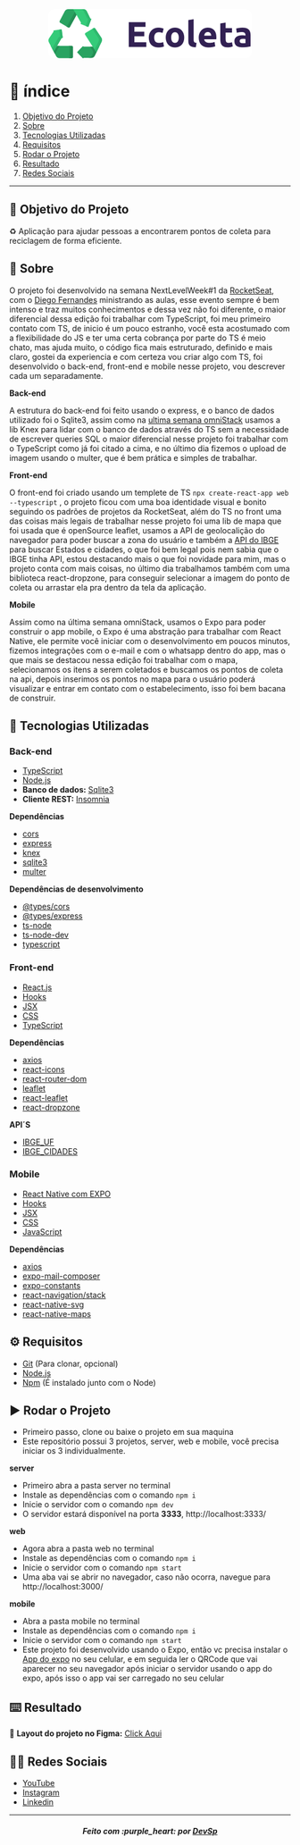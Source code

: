 <div align='center'><img style='border-radius: 10px; ' src='web/src/assets/logo.svg' alt='logo'></div>

# :pushpin: índice

1. [Objetivo do Projeto](#dart-objetivo-do-projeto)
2. [Sobre](#page_with_curl-sobre)
3. [Tecnologias Utilizadas](#rocket-tecnologias-utilizadas)
4. [Requisitos](#gear-requisitos)
5. [Rodar o Projeto](#arrow_forward-rodar-o-projeto)
6. [Resultado](#keyboard-resultado)
7. [Redes Sociais](#man_technologist-redes-sociais)

---

## :dart: Objetivo do Projeto

:recycle: Aplicação para ajudar pessoas a encontrarem pontos de coleta para reciclagem de forma eficiente.

## :page_with_curl: Sobre

O projeto foi desenvolvido na semana NextLevelWeek#1 da [RocketSeat](https://www.youtube.com/channel/UCSfwM5u0Kce6Cce8_S72olg), com o [Diego Fernandes](https://github.com/diego3g) ministrando as aulas, esse evento sempre é bem intenso e traz muitos conhecimentos e dessa vez não foi diferente, o maior diferencial dessa edição foi trabalhar com TypeScript, foi meu primeiro contato com TS, de inicio é um pouco estranho, você esta acostumado com a flexibilidade do JS e ter uma certa cobrança por parte do TS é meio chato, mas ajuda muito, o código fica mais estruturado, definido e mais claro, gostei da experiencia e com certeza vou criar algo com TS, foi desenvolvido o back-end, front-end e mobile nesse projeto, vou descrever cada um separadamente.

**Back-end**

A estrutura do back-end foi feito usando o express, e o banco de dados utilizado foi o Sqlite3, assim como na [ultima semana omniStack](https://github.com/devsp011/be-the-hero) usamos a lib Knex para lidar com o banco de dados através do TS sem a necessidade de escrever queries SQL o maior diferencial nesse projeto foi trabalhar com o TypeScript como já foi citado a cima, e no último dia fizemos o upload de imagem usando o multer, que é bem prática e simples de trabalhar.

**Front-end**

O front-end foi criado usando um templete de TS `npx create-react-app web --typescript` , o projeto ficou com uma boa identidade visual e bonito seguindo os padrões de projetos da RocketSeat, além do TS no front uma das coisas mais legais de trabalhar nesse projeto foi uma lib de mapa que foi usada que é openSource leaflet, usamos a API de geolocalição do navegador para poder buscar a zona do usuário e também a [API do IBGE](https://servicodados.ibge.gov.br/api/docs) para buscar Estados e cidades, o que foi bem legal pois nem sabia que o IBGE tinha API, estou destacando mais o que foi novidade para mim, mas o projeto conta com mais coisas, no último dia trabalhamos também com uma biblioteca react-dropzone, para conseguir selecionar a imagem do ponto de coleta ou arrastar ela pra dentro da tela da aplicação. 

**Mobile**

Assim como na última semana omniStack, usamos o Expo para poder construir o app mobile, o Expo é uma abstração para trabalhar com React Native, ele permite você iniciar com o desenvolvimento em poucos minutos, fizemos integrações com o e-mail e com o whatsapp dentro do app, mas o que mais se destacou nessa edição foi trabalhar com o mapa, selecionamos os itens a serem coletados e buscamos os pontos de coleta na api, depois inserimos os pontos no mapa para o usuário poderá visualizar e entrar em contato com o estabelecimento, isso foi bem bacana de construir. 

## :rocket: Tecnologias Utilizadas

### Back-end

* [TypeScript](https://www.typescriptlang.org/)
* [Node.js](https://nodejs.org/en/)
* **Banco de dados:** [Sqlite3](https://www.sqlite.org/index.html)
* **Cliente REST:** [Insomnia](https://insomnia.rest/)

**Dependências**

* [cors](https://www.npmjs.com/package/cors)
* [express](https://expressjs.com/)
* [knex](http://knexjs.org/)
* [sqlite3](https://www.sqlite.org/index.html)
* [multer](https://github.com/expressjs/multer)

**Dependências de desenvolvimento**

* [@types/cors](https://www.npmjs.com/package/@types/cors)
* [@types/express](https://www.npmjs.com/package/@types/express)
* [ts-node](https://github.com/TypeStrong/ts-node)
* [ts-node-dev](https://github.com/whitecolor/ts-node-dev)
* [typescript](https://www.typescriptlang.org/)

### Front-end

* [React.js](https://pt-br.reactjs.org/)
* [Hooks](https://pt-br.reactjs.org/docs/hooks-intro.html)
* [JSX](https://pt-br.reactjs.org/docs/introducing-jsx.html)
* [CSS](https://developer.mozilla.org/pt-BR/docs/Web/CSS)
* [TypeScript](https://www.typescriptlang.org/)

**Dependências**

* [axios](https://github.com/axios/axios)
* [react-icons](https://react-icons.github.io/react-icons/)
* [react-router-dom](https://reacttraining.com/react-router/web/guides/quick-start)
* [leaflet](https://leafletjs.com/)
* [react-leaflet](https://react-leaflet.js.org/)
* [react-dropzone](https://react-dropzone.js.org/)

**API´S**

* [IBGE_UF](https://servicodados.ibge.gov.br/api/docs/localidades?versao=1#api-UFs-estadosGet)
* [IBGE_CIDADES](https://servicodados.ibge.gov.br/api/docs/localidades?versao=1#api-Municipios-estadosUFMunicipiosGet)

### Mobile

* [React Native com EXPO](https://expo.io/)
* [Hooks](https://pt-br.reactjs.org/docs/hooks-intro.html)
* [JSX](https://pt-br.reactjs.org/docs/introducing-jsx.html)
* [CSS](https://developer.mozilla.org/pt-BR/docs/Web/CSS)
* [JavaScript](https://developer.mozilla.org/pt-BR/docs/Web/JavaScript)

**Dependências**

* [axios](https://github.com/axios/axios)
* [expo-mail-composer](https://docs.expo.io/versions/latest/sdk/mail-composer/)
* [expo-constants](https://docs.expo.io/versions/latest/sdk/constants/)
* [react-navigation/stack](https://reactnavigation.org/docs/hello-react-navigation/)
* [react-native-svg](https://github.com/react-native-community/react-native-svg)
* [react-native-maps](https://github.com/react-native-community/react-native-maps)

## :gear: Requisitos

* [Git](https://git-scm.com/) (Para clonar, opcional)
* [Node.js](https://nodejs.org/en/)
* [Npm](https://www.npmjs.com/) (É instalado junto com o Node)

## :arrow_forward: Rodar o Projeto

* Primeiro passo, clone ou baixe o projeto em sua maquina
* Este repositório possui 3 projetos, server, web e mobile, você precisa iniciar os 3 individualmente. 

**server**

* Primeiro abra a pasta server no terminal
* Instale as dependências com o comando `npm i` 
* Inicie o servidor com o comando `npm dev` 
* O servidor estará disponível na porta **3333**, http://localhost:3333/ 

**web**

* Agora abra a pasta web no terminal
* Instale as dependências com o comando `npm i` 
* Inicie o servidor com o comando `npm start` 
* Uma aba vai se abrir no navegador, caso não ocorra, navegue para http://localhost:3000/ 

**mobile**

* Abra a pasta mobile no terminal
* Instale as dependências com o comando `npm i` 
* Inicie o servidor com o comando `npm start` 
* Este projeto foi desenvolvido usando o Expo, então vc precisa instalar o [App do expo](https://play.google.com/store/apps/details?id=host.exp.exponent) no seu celular, e em seguida ler o QRCode que vai aparecer no seu navegador após iniciar o servidor usando o app do expo, após isso o app vai ser carregado no seu celular

## :keyboard: Resultado

:bookmark: **Layout do projeto no Figma:** [Click Aqui](https://www.figma.com/file/1SxgOMojOB2zYT0Mdk28lB/)

## :man_technologist: Redes Sociais

* [YouTube](https://www.youtube.com/channel/UCFIHeoKduKPsE2m1oSiK9Mg)
* [Instagram](https://www.instagram.com/vitordevsp/)
* [Linkedin](https://www.linkedin.com/in/vitordevsp/)

---

<h5 align='center' >Feito com :purple_heart: por <a href="https://github.com/devsp011" target="_blank">DevSp</a> </h5>
